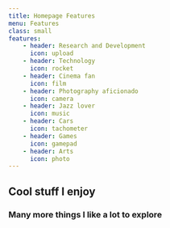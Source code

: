 ```yaml
---
title: Homepage Features
menu: Features
class: small
features:
    - header: Research and Development
      icon: upload
    - header: Technology
      icon: rocket
    - header: Cinema fan
      icon: film
    - header: Photography aficionado
      icon: camera
    - header: Jazz lover
      icon: music
    - header: Cars
      icon: tachometer
    - header: Games
      icon: gamepad
    - header: Arts
      icon: photo
---
```


## Cool stuff I enjoy
### Many more things I like a lot to explore
